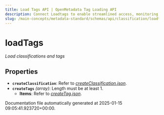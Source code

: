 ```yaml
---
title: Load Tags API | OpenMetadata Tag Loading API
description: Connect Loadtags to enable streamlined access, monitoring, or search of enterprise data using secure and scalable integrations.
slug: /main-concepts/metadata-standard/schemas/api/classification/loadtags
---
```


# loadTags

*Load classifications and tags*

## Properties

- **`createClassification`**: Refer to *[createClassification.json](#eateClassification.json)*.
- **`createTags`** *(array)*: Length must be at least 1.
  - **Items**: Refer to *[createTag.json](#eateTag.json)*.


Documentation file automatically generated at 2025-01-15 09:05:41.923720+00:00.

